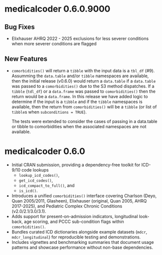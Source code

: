 # medicalcoder 0.6.0.9000

## Bug Fixes
* Elixhauser AHRQ 2022 - 2025 exclusions for less severer conditions when more
  severer conditions are flagged

## New Features

* `comorbidities()` will return a `tibble` with the input data is a `tbl_df`
  (#9).  Assumming the `data.table` and/or `tibble` namespaces are available,
  then the initial release (v0.6.0) would return a `data.table` if a
  `data.table` was passed to a `comorbidities()` due to the S3 method
  dispatches.  If a `tibble` (`tdl_df`) or a `data.frame` was passed to
  `comorbidities()` then the return would be a `data.frame`.  In this release we
  have added logic to determine if the input is a `tibble` and if the `tibble`
  namespaces is available, then the return from `comorbidities()` will be a
  `tibble` (or list of `tibble`s when `subconditions = TRUE`).

  The tests were extended to consider the cases of passing in a data.table or
  tibble to comorbidities when the associated namespaces are not available.

# medicalcoder 0.6.0

* Initial CRAN submission, providing a dependency-free toolkit for ICD-9/10 code
  lookups
  * `lookup_icd_codes()`,
  * `get_icd_codes()`,
  * `icd_compact_to_full()`, and
  * `is_icd()`.
* Introduces a unified `comorbidities()` interface covering Charlson (Deyo, Quan
  2005/2011, Glasheen), Elixhauser (original, Quan 2005, AHRQ 2017-2025), and
  Pediatric Complex Chronic Conditions (v2.0/2.1/3.0/3.1).
* Adds support for present-on-admission indicators, longitudinal look-back, age
  scoring, and PCCC sub-condition flags within `comorbidities()`.
* Bundles curated ICD dictionaries alongside example datasets (`mdcr`,
  `mdcr_longitudinal`) for reproducible testing and demonstrations.
* Includes vignettes and benchmarking summaries that document usage patterns and
  showcase performance without non-base dependencies.
